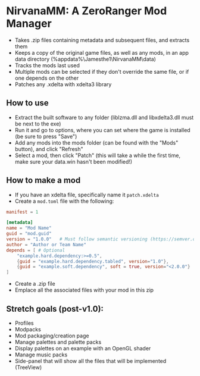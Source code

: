 # NirvanaMM: A ZeroRanger Mod Manager
- Takes .zip files containing metadata and subsequent files, and extracts them
- Keeps a copy of the original game files, as well as any mods, in an app data directory (%appdata%\Jamesthe1\NirvanaMM\data)
- Tracks the mods last used
- Multiple mods can be selected if they don't override the same file, or if one depends on the other
- Patches any .xdelta with xdelta3 library

## How to use
- Extract the built software to any folder (liblzma.dll and libxdelta3.dll must be next to the exe)
- Run it and go to options, where you can set where the game is installed (be sure to press "Save")
- Add any mods into the mods folder (can be found with the "Mods" button), and click "Refresh"
- Select a mod, then click "Patch" (this will take a while the first time, make sure your data.win hasn't been modified!)

## How to make a mod
- If you have an xdelta file, specifically name it `patch.xdelta`
- Create a `mod.toml` file with the following:
```toml
manifest = 1

[metadata]
name = "Mod Name"
guid = "mod.guid"
version = "1.0.0"	# Must follow semantic versioning (https://semver.org)
author = "Author or Team Name"
depends = [ # Optional
	"example.hard.dependency:>=0.5",
	{guid = "example.hard.dependency.tabled", version="1.0"},
	{guid = "example.soft.dependency", soft = true, version="<2.0.0"}
]
```
- Create a .zip file
- Emplace all the associated files with your mod in this zip

## Stretch goals (post-v1.0):
- Profiles
- Modpacks
- Mod packaging/creation page
- Manage palettes and palette packs
- Display palettes on an example with an OpenGL shader
- Manage music packs
- Side-panel that will show all the files that will be implemented (TreeView)